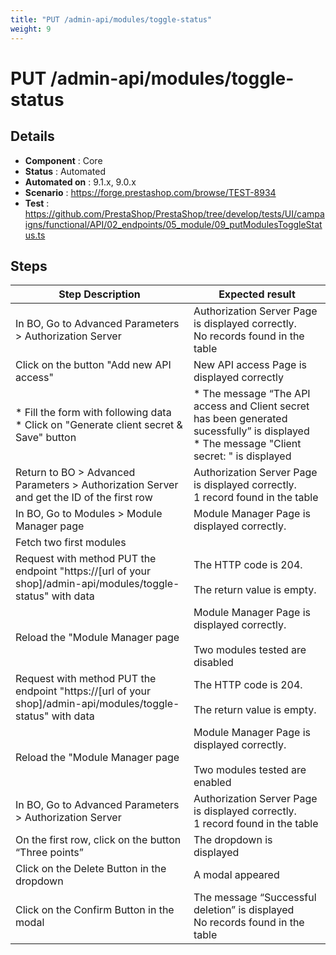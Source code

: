 ```yaml
---
title: "PUT /admin-api/modules/toggle-status"
weight: 9
---
```


# PUT /admin-api/modules/toggle-status
## Details
* **Component** : Core
* **Status** : Automated
* **Automated on** : 9.1.x, 9.0.x
* **Scenario** : https://forge.prestashop.com/browse/TEST-8934
* **Test** : https://github.com/PrestaShop/PrestaShop/tree/develop/tests/UI/campaigns/functional/API/02_endpoints/05_module/09_putModulesToggleStatus.ts

## Steps
| Step Description | Expected result |
| ----- | ----- |
| In BO, Go to Advanced Parameters > Authorization Server | Authorization Server Page is displayed correctly.<br>No records found in the table |
| Click on the button "Add new API access" | New API access Page is displayed correctly |
| * Fill the form with following data<br> * Click on "Generate client secret & Save" button | * The message “The API access and Client secret has been generated sucessfully” is displayed<br> * The message "Client secret: " is displayed |
| Return to BO > Advanced Parameters > Authorization Server and get the ID of the first row | Authorization Server Page is displayed correctly.<br>1 record found in the table |
| In BO, Go to Modules > Module Manager page | Module Manager Page is displayed correctly. |
| Fetch two first modules |  |
| Request with method PUT the endpoint "https://[url of your shop]/admin-api/modules/toggle-status" with data | The HTTP code is 204.<br><br>The return value is empty. |
| Reload the "Module Manager page | Module Manager Page is displayed correctly.<br><br>Two modules tested are disabled |
| Request with method PUT the endpoint "https://[url of your shop]/admin-api/modules/toggle-status" with data | The HTTP code is 204.<br><br>The return value is empty. |
| Reload the "Module Manager page | Module Manager Page is displayed correctly.<br><br>Two modules tested are enabled |
| In BO, Go to Advanced Parameters > Authorization Server | Authorization Server Page is displayed correctly.<br>1 record found in the table |
| On the first row, click on the button “Three points” | The dropdown is displayed |
| Click on the Delete Button in the dropdown | A modal appeared |
| Click on the Confirm Button in the modal | The message “Successful deletion” is displayed<br>No records found in the table |

